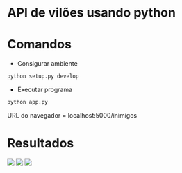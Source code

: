 # API de vilões usando python

# Comandos
- Consigurar ambiente
```bash
python setup.py develop
```

- Executar programa
```bash
python app.py
```

URL do navegador = localhost:5000/inimigos


# Resultados

<span align="center">
  <img src="https://user-images.githubusercontent.com/85804895/133950467-85462fd8-bb46-4737-9073-fec08b923aa5.png">
</span>


<span align="center">
  <img src="https://user-images.githubusercontent.com/85804895/133950715-f33c7581-aa26-4542-ab8d-6cb85d80e2c4.png">
</span>


<span align="center">
  <img src="https://user-images.githubusercontent.com/85804895/133950622-d2744305-e3d7-45e0-92ca-6084a2257da8.png">
</span>
